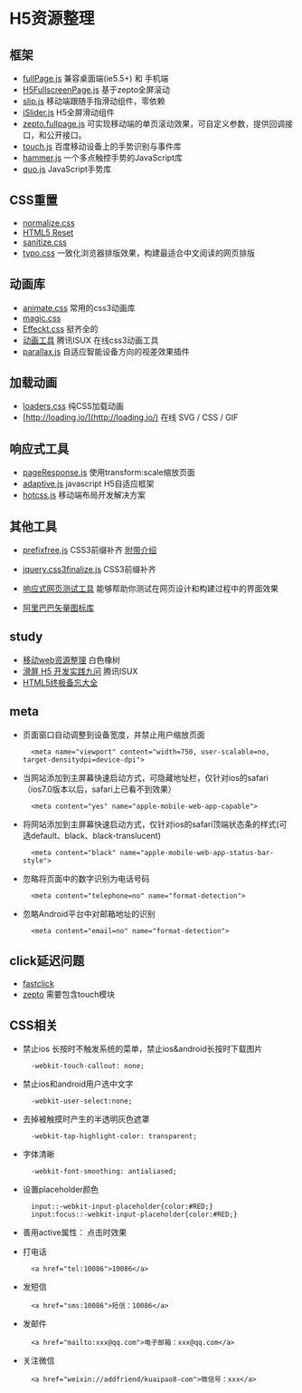 # H5资源整理

## 框架
* [fullPage.js](https://github.com/powy1993/fullpage.git) 兼容桌面端(ie5.5+) 和 手机端
* [H5FullscreenPage.js](https://github.com/lvming6816077/H5FullscreenPage.git) 基于zepto全屏滚动
* [slip.js](https://github.com/binnng/slip.js.git) 移动端跟随手指滑动组件，零依赖
* [iSlider.js](https://github.com/kele527/iSlider.git) H5全屏滑动组件
* [zepto.fullpage.js](https://github.com/yanhaijing/zepto.fullpage.git) 可实现移动端的单页滚动效果，可自定义参数，提供回调接口，和公开接口。
* [touch.js](https://github.com/Clouda-team/touch.code.baidu.com.git) 百度移动设备上的手势识别与事件库
* [hammer.js](https://github.com/hammerjs/hammer.js.git) 一个多点触控手势的JavaScript库
* [quo.js](https://github.com/soyjavi/QuoJS.git) JavaScript手势库

## CSS重置
* [normalize.css](https://github.com/necolas/normalize.css.git)
* [HTML5 Reset](https://github.com/murtaugh/HTML5-Reset.git) 
* [sanitize.css](https://github.com/10up/sanitize.css.git)
* [typo.css](https://github.com/sofish/typo.css.git) 一致化浏览器排版效果，构建最适合中文阅读的网页排版

## 动画库
* [animate.css](https://github.com/daneden/animate.css.git) 常用的css3动画库
* [magic.css](https://github.com/miniMAC/magic.git)
* [Effeckt.css](https://github.com/h5bp/Effeckt.css.git) 挺齐全的
* [动画工具](http://isux.tencent.com/css3/index.html) 腾讯ISUX 在线css3动画工具
* [parallax.js](https://github.com/wagerfield/parallax.git) 自适应智能设备方向的视差效果插件

## 加载动画
* [loaders.css](https://github.com/ConnorAtherton/loaders.css.git) 纯CSS加载动画
* [http://loading.io/](http://loading.io/) 在线 SVG / CSS / GIF

## 响应式工具
* [pageResponse.js](https://github.com/peunzhang/pageResponse.git) 使用transform:scale缩放页面
* [adaptive.js](https://github.com/finance-sh/adaptive.git) javascript H5自适应框架
* [hotcss.js](https://github.com/imochen/hotcss.git) 移动端布局开发解决方案

## 其他工具
* [prefixfree.js](https://github.com/LeaVerou/prefixfree.git) CSS3前缀补齐
[附带介绍](http://www.zhangxinxu.com/wordpress/?p=2035) 
* [jquery.css3finalize.js](https://github.com/codler/jQuery-Css3-Finalize.git) CSS3前缀补齐

* [响应式网页测试工具](git@github.com:mattkersley/Responsive-Design-Testing.git) 能够帮助你测试在网页设计和构建过程中的界面效果

* [阿里巴巴矢量图标库](http://www.iconfont.cn/)

## study
* [移动web资源整理](http://www.cnblogs.com/PeunZhang/category/455417.html) 白色橡树
* [滑屏 H5 开发实践九问](https://isux.tencent.com/nine-question-of-swipe-html5-page.html) 腾讯ISUX
* [HTML5终极备忘大全](http://www.zhangxinxu.com/wordpress/?p=1544) 

## meta

* 页面窗口自动调整到设备宽度，并禁止用户缩放页面

		<meta name="viewport" content="width=750, user-scalable=no, target-densitydpi=device-dpi">
	
* 当网站添加到主屏幕快速启动方式，可隐藏地址栏，仅针对ios的safari（ios7.0版本以后，safari上已看不到效果）

		<meta content="yes" name="apple-mobile-web-app-capable">

* 将网站添加到主屏幕快速启动方式，仅针对ios的safari顶端状态条的样式(可选default、black、black-translucent)
	
		<meta content="black" name="apple-mobile-web-app-status-bar-style">
	
* 忽略将页面中的数字识别为电话号码

		<meta content="telephone=no" name="format-detection">
	
* 忽略Android平台中对邮箱地址的识别

		<meta content="email=no" name="format-detection">

## click延迟问题

* [fastclick](https://github.com/ftlabs/fastclick.git)
* [zepto](https://github.com/madrobby/zepto.git) 需要包含touch模块

## CSS相关

* 禁止ios 长按时不触发系统的菜单，禁止ios&android长按时下载图片

		-webkit-touch-callout: none;
		
* 禁止ios和android用户选中文字

		-webkit-user-select:none;

* 去掉被触摸时产生的半透明灰色遮罩

		-webkit-tap-highlight-color: transparent;
		
* 字体清晰

		-webkit-font-smoothing: antialiased; 
		
* 设置placeholder颜色

		input::-webkit-input-placeholder{color:#RED;}
		input:focus::-webkit-input-placeholder{color:#RED;}
		
* 善用active属性： 点击时效果 

* 打电话

		<a href="tel:10086">10086</a>
		
* 发短信

		<a href="sms:10086">短信：10086</a>
		
* 发邮件

		<a href="mailto:xxx@qq.com">电子邮箱：xxx@qq.com</a>
		
* 关注微信
	
		<a href="weixin://addfriend/kuaipao8-com">微信号：xxx</a>


		
		
		
		


